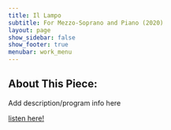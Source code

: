 ```yaml
---
title: Il Lampo
subtitle: For Mezzo-Soprano and Piano (2020)
layout: page
show_sidebar: false
show_footer: true
menubar: work_menu
---
```


## About This Piece:

Add description/program info here

[listen here!](/alexbarsom1/)